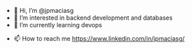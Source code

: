 - 👋 Hi, I’m @jpmaciasg
- 👀 I’m interested in backend development and databases
- 🌱 I’m currently learning devops
<!-- - 💞️ I’m looking to collaborate on ... -->
- 📫 How to reach me https://www.linkedin.com/in/jpmaciasg/

<!---
jpmaciasg/jpmaciasg is a ✨ special ✨ repository because its `README.md` (this file) appears on your GitHub profile.
You can click the Preview link to take a look at your changes.
--->
